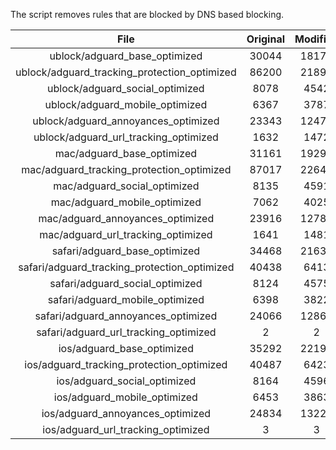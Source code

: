The script removes rules that are blocked by DNS based blocking.


| File | Original | Modified |
|:----:|:-----:|:-----:|
| ublock/adguard_base_optimized | 30044 | 18176 |
| ublock/adguard_tracking_protection_optimized | 86200 | 21894 |
| ublock/adguard_social_optimized | 8078 | 4542 |
| ublock/adguard_mobile_optimized | 6367 | 3787 |
| ublock/adguard_annoyances_optimized | 23343 | 12470 |
| ublock/adguard_url_tracking_optimized | 1632 | 1472 |
| mac/adguard_base_optimized | 31161 | 19296 |
| mac/adguard_tracking_protection_optimized | 87017 | 22642 |
| mac/adguard_social_optimized | 8135 | 4591 |
| mac/adguard_mobile_optimized | 7062 | 4025 |
| mac/adguard_annoyances_optimized | 23916 | 12789 |
| mac/adguard_url_tracking_optimized | 1641 | 1481 |
| safari/adguard_base_optimized | 34468 | 21630 |
| safari/adguard_tracking_protection_optimized | 40438 | 6413 |
| safari/adguard_social_optimized | 8124 | 4575 |
| safari/adguard_mobile_optimized | 6398 | 3822 |
| safari/adguard_annoyances_optimized | 24066 | 12863 |
| safari/adguard_url_tracking_optimized | 2 | 2 |
| ios/adguard_base_optimized | 35292 | 22198 |
| ios/adguard_tracking_protection_optimized | 40487 | 6423 |
| ios/adguard_social_optimized | 8164 | 4596 |
| ios/adguard_mobile_optimized | 6453 | 3863 |
| ios/adguard_annoyances_optimized | 24834 | 13223 |
| ios/adguard_url_tracking_optimized | 3 | 3 |